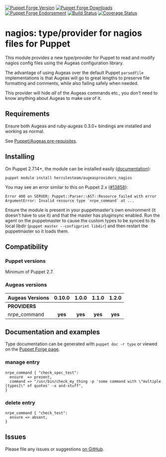[![Puppet Forge Version](http://img.shields.io/puppetforge/v/herculesteam/augeasproviders_nagios.svg)](https://forge.puppetlabs.com/herculesteam/augeasproviders_nagios)
[![Puppet Forge Downloads](http://img.shields.io/puppetforge/dt/herculesteam/augeasproviders_nagios.svg)](https://forge.puppetlabs.com/herculesteam/augeasproviders_nagios)
[![Puppet Forge Endorsement](https://img.shields.io/puppetforge/e/herculesteam/augeasproviders_nagios.svg)](https://forge.puppetlabs.com/herculesteam/augeasproviders_nagios)
[![Build Status](https://img.shields.io/travis/hercules-team/augeasproviders_nagios/master.svg)](https://travis-ci.org/hercules-team/augeasproviders_nagios)
[![Coverage Status](https://img.shields.io/coveralls/hercules-team/augeasproviders_nagios.svg)](https://coveralls.io/r/hercules-team/augeasproviders_nagios)


# nagios: type/provider for nagios files for Puppet

This module provides a new type/provider for Puppet to read and modify nagios
config files using the Augeas configuration library.

The advantage of using Augeas over the default Puppet `parsedfile`
implementations is that Augeas will go to great lengths to preserve file
formatting and comments, while also failing safely when needed.

This provider will hide *all* of the Augeas commands etc., you don't need to
know anything about Augeas to make use of it.

## Requirements

Ensure both Augeas and ruby-augeas 0.3.0+ bindings are installed and working as
normal.

See [Puppet/Augeas pre-requisites](http://docs.puppetlabs.com/guides/augeas.html#pre-requisites).

## Installing

On Puppet 2.7.14+, the module can be installed easily ([documentation](http://docs.puppetlabs.com/puppet/latest/reference/modules_installing.html)):

    puppet module install herculesteam/augeasproviders_nagios

You may see an error similar to this on Puppet 2.x ([#13858](http://projects.puppetlabs.com/issues/13858)):

    Error 400 on SERVER: Puppet::Parser::AST::Resource failed with error ArgumentError: Invalid resource type `nrpe_command` at ...

Ensure the module is present in your puppetmaster's own environment (it doesn't
have to use it) and that the master has pluginsync enabled.  Run the agent on
the puppetmaster to cause the custom types to be synced to its local libdir
(`puppet master --configprint libdir`) and then restart the puppetmaster so it
loads them.

## Compatibility

### Puppet versions

Minimum of Puppet 2.7.

### Augeas versions

Augeas Versions           | 0.10.0  | 1.0.0   | 1.1.0   | 1.2.0   |
:-------------------------|:-------:|:-------:|:-------:|:-------:|
**PROVIDERS**             |
nrpe\_command             | **yes** | **yes** | **yes** | **yes** |

## Documentation and examples

Type documentation can be generated with `puppet doc -r type` or viewed on the
[Puppet Forge page](http://forge.puppetlabs.com/herculesteam/augeasproviders_nagios).


### manage entry

    nrpe_command { "check_spec_test":
      ensure  => present,
      command => "/usr/bin/check_my_thing -p 'some command with \"multiple [types]\" of quotes' -x and-stuff",
    }

### delete entry

    nrpe_command { "check_test":
      ensure => absent,
    }


## Issues

Please file any issues or suggestions [on GitHub](https://github.com/hercules-team/augeasproviders_syslog/issues).
